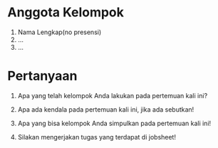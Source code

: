 # Anggota Kelompok
1. Nama Lengkap(no presensi)
2. ...
3. ...

# Pertanyaan
1. Apa yang telah kelompok Anda lakukan pada pertemuan kali ini?
    
    <!-- Bisa berisi potongan kode program atau output program, jelaskan maksud dari kode tersebut. Bisa berupa gambar, jika terdapat gambar silakan membuat folder yang berbeda dengan kelompok yang lain. -->
2. Apa ada kendala pada pertemuan kali ini, jika ada sebutkan!
    
    <!-- Silakan sebutkan kendala, misalkan; terjadi error pada langkah, kemudian solusinya apa.  -->
3. Apa yang bisa kelompok Anda simpulkan pada pertemuan kali ini!

    <!-- Kesimpulan kelompok Anda! -->
4. Silakan mengerjakan tugas yang terdapat di jobsheet!